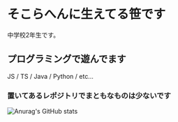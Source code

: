 # そこらへんに生えてる笹です
中学校2年生です。
## プログラミングで遊んでます
JS / TS / Java / Python / etc...
### 置いてあるレポジトリでまともなものは少ないです
![Anurag's GitHub stats](https://github-readme-stats.vercel.app/api?username=sasa-prog)

